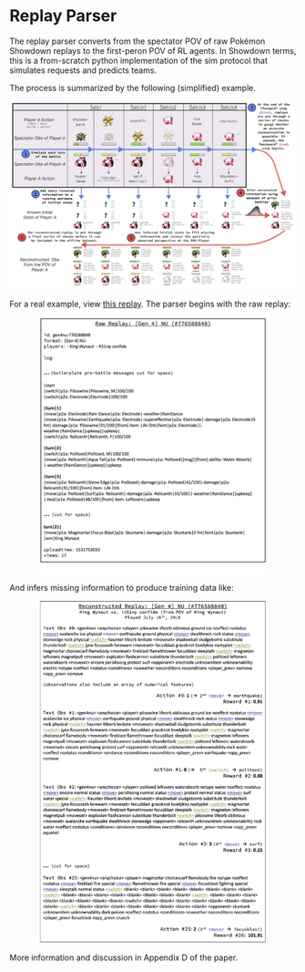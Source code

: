 # Replay Parser

The replay parser converts from the spectator POV of raw Pokémon Showdown replays to the first-peron POV of RL agents. In Showdown terms, this is a from-scratch python implementation of the sim protocol that simulates requests and predicts teams.

The process is summarized by the following (simplified) example.

<p align="center">
  <img src="../../../media/replay_reconstruction_example.png">
</p>

For a real example, view [this replay](https://replay.Pokémonshowdown.com/gen4nu-776588848). The parser begins with the raw replay:

<p align="center">
  <img src="../../../media/raw_replay_example.png" width="400">
</p>

And infers missing information to produce training data like:

<p align="center">
  <img src="../../../media/reconstructed_replay_example.png" width="400">
</p>

More information and discussion in Appendix D of the paper.